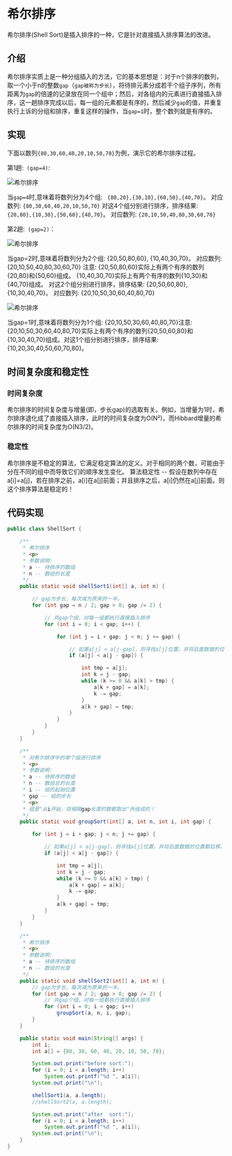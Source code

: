 <!--
 * @Author: bugdr
 * @Date: 2022-04-09 10:59:30
 * @LastEditors: bugdr
 * @LastEditTime: 2022-04-09 12:11:22
 * @FilePath: \algorithm-teaching-platform\public\md\ShellSort.md
 * @Description: Shell排序
-->

# 希尔排序

希尔排序(Shell Sort)是插入排序的一种，它是针对直接插入排序算法的改进。

## 介绍

希尔排序实质上是一种分组插入的方法，它的基本思想是：对于n个排序的数列，取一个小于n的整数`gap`（`gap被称为步长`），将待排元素分成若干个组子序列，所有距离为`gap`的倍速的记录放在同一个组中；然后，对各组内的元素进行直接插入排序，这一趟排序完成以后，每一组的元素都是有序的，然后减少`gap`的值，并重复执行上诉的分组和排序，重复这样的操作，当`gap=1`时，整个数列就是有序的。

## 实现

下面以数列`{80,30,60,40,20,10,50,70}`为例，演示它的希尔排序过程。

第1趟:` (gap=4)`:

![希尔排序](https://bugdr-project-1305152720.cos.ap-beijing.myqcloud.com/algorithm-teaching-platform/sort-shell-1.jpg)

当`gap=4`时,意味着将数列分为4个组: ` {80,20},{30,10},{60,50},{40,70}`。 对应数列:  `{80,30,60,40,20,10,50,70}`
对这4个组分别进行排序，排序结果: ` {20,80},{10,30},{50,60},{40,70}`。 对应数列:  `{20,10,50,40,80,30,60,70}`

第2趟:` (gap=2)`：

![希尔排序](https://bugdr-project-1305152720.cos.ap-beijing.myqcloud.com/algorithm-teaching-platform/sort-shell-2.jpg)

当gap=2时,意味着将数列分为2个组: {20,50,80,60}, {10,40,30,70}。 对应数列:  {20,10,50,40,80,30,60,70}
注意: {20,50,80,60}实际上有两个有序的数列{20,80}和{50,60}组成。
{10,40,30,70}实际上有两个有序的数列{10,30}和{40,70}组成。
对这2个组分别进行排序，排序结果: {20,50,60,80}, {10,30,40,70}。 对应数列:  {20,10,50,30,60,40,80,70}

![希尔排序](https://bugdr-project-1305152720.cos.ap-beijing.myqcloud.com/algorithm-teaching-platform/sort-shell-3.jpg)

当gap=1时,意味着将数列分为1个组: {20,10,50,30,60,40,80,70}注意: {20,10,50,30,60,40,80,70}实际上有两个有序的数列{20,50,60,80}和{10,30,40,70}组成。对这1个组分别进行排序，排序结果: {10,20,30,40,50,60,70,80}。

## 时间复杂度和稳定性

### 时间复杂度

希尔排序的时间复杂度与增量(即，步长gap)的选取有关。例如，当增量为1时，希尔排序退化成了直接插入排序，此时的时间复杂度为O(N²)，而Hibbard增量的希尔排序的时间复杂度为O(N3/2)。

### 稳定性

希尔排序是不稳定的算法，它满足稳定算法的定义。对于相同的两个数，可能由于分在不同的组中而导致它们的顺序发生变化。 算法稳定性 -- 假设在数列中存在a[i]=a[j]，若在排序之前，a[i]在a[j]前面；并且排序之后，a[i]仍然在a[j]前面。则这个排序算法是稳定的！

## 代码实现

```java
public class ShellSort {

    /**
     * 希尔排序
     * <p>
     * 参数说明:
     * a -- 待排序的数组
     * n -- 数组的长度
     */
    public static void shellSort1(int[] a, int n) {

        // gap为步长，每次减为原来的一半。
        for (int gap = n / 2; gap > 0; gap /= 2) {

            // 共gap个组，对每一组都执行直接插入排序
            for (int i = 0; i < gap; i++) {

                for (int j = i + gap; j < n; j += gap) {

                    // 如果a[j] < a[j-gap]，则寻找a[j]位置，并将后面数据的位置都后移。
                    if (a[j] < a[j - gap]) {

                        int tmp = a[j];
                        int k = j - gap;
                        while (k >= 0 && a[k] > tmp) {
                            a[k + gap] = a[k];
                            k -= gap;
                        }
                        a[k + gap] = tmp;
                    }
                }
            }
        }
    }

    /**
     * 对希尔排序中的单个组进行排序
     * <p>
     * 参数说明:
     * a -- 待排序的数组
     * n -- 数组总的长度
     * i -- 组的起始位置
     * gap -- 组的步长
     * <p>
     * 组是"从i开始，将相隔gap长度的数都取出"所组成的！
     */
    public static void groupSort(int[] a, int n, int i, int gap) {

        for (int j = i + gap; j < n; j += gap) {

            // 如果a[j] < a[j-gap]，则寻找a[j]位置，并将后面数据的位置都后移。
            if (a[j] < a[j - gap]) {

                int tmp = a[j];
                int k = j - gap;
                while (k >= 0 && a[k] > tmp) {
                    a[k + gap] = a[k];
                    k -= gap;
                }
                a[k + gap] = tmp;
            }
        }
    }

    /**
     * 希尔排序
     * <p>
     * 参数说明:
     * a -- 待排序的数组
     * n -- 数组的长度
     */
    public static void shellSort2(int[] a, int n) {
        // gap为步长，每次减为原来的一半。
        for (int gap = n / 2; gap > 0; gap /= 2) {
            // 共gap个组，对每一组都执行直接插入排序
            for (int i = 0; i < gap; i++)
                groupSort(a, n, i, gap);
        }
    }

    public static void main(String[] args) {
        int i;
        int a[] = {80, 30, 60, 40, 20, 10, 50, 70};

        System.out.print("before sort:");
        for (i = 0; i < a.length; i++)
            System.out.printf("%d ", a[i]);
        System.out.print("\n");

        shellSort1(a, a.length);
        //shellSort2(a, a.length);

        System.out.print("after  sort:");
        for (i = 0; i < a.length; i++)
            System.out.printf("%d ", a[i]);
        System.out.print("\n");
    }
}
```